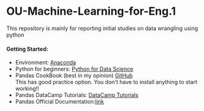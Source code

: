 # OU-Machine-Learning-for-Eng.1  
This repository is mainly for reporting initial studies on data wrangling using python

#### Getting Started:
* Environment: [Anaconda](https://www.anaconda.com/download/)  
* Python for beginners: [Python for Data Science](https://www.datacamp.com/)  
* Pandas CookBook (best in my opinion) [GitHub](https://github.com/jvns/pandas-cookbook)   
This has good practice option. You don't have to install anything to start working!!  
* Pandas DataCamp Tutorials: [DataCamp Tutorials](https://www.datacamp.com/courses/pandas-foundations?utm_source=adwords_ppc&utm_campaignid=1565610609&utm_adgroupid=63048149721&utm_device=c&utm_keyword=python%20pandas&utm_matchtype=p&utm_network=g&utm_adpostion=1t1&utm_creative=295208661538&utm_targetid=aud-299261629654:kwd-366003084877&utm_loc_interest_ms=&utm_loc_physical_ms=9026563&gclid=Cj0KCQjwrZLdBRCmARIsAFBZllHFkUQlKeYvoKhvQoyP8NcKgZZh3JRbONQtG4di5UWTEGH0idhsfLUaAizSEALw_wcB)  
* Pandas Official Documentation:[link](https://pandas.pydata.org/pandas-docs/stable/tutorials.html)  




